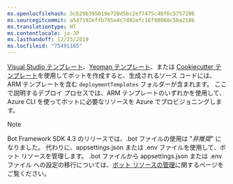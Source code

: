 ```yaml
---
ms.openlocfilehash: 3cb29b395019e720d5bc2ef7475c48f6c5757206
ms.sourcegitcommit: a547192effb705e4c7d82efc16f98068c5ba218b
ms.translationtype: HT
ms.contentlocale: ja-JP
ms.lasthandoff: 12/25/2019
ms.locfileid: "75491165"
---
```

[Visual Studio テンプレート](https://docs.microsoft.com/azure/bot-service/dotnet/bot-builder-dotnet-sdk-quickstart?view=azure-bot-service-4.0)、[Yeoman テンプレート](https://docs.microsoft.com/azure/bot-service/javascript/bot-builder-javascript-quickstart?view=azure-bot-service-4.0)、または [Cookiecutter テンプレート](https://docs.microsoft.com/azure/bot-service/python/bot-builder-python-quickstart?view=azure-bot-service-4.0)を使用してボットを作成すると、生成されるソース コードには、ARM テンプレートを含む `deploymentTemplates` フォルダーが含まれます。 ここで説明するデプロイ プロセスでは、ARM テンプレートのいずれかを使用して、Azure CLI を使ってボットに必要なリソースを Azure でプロビジョニングします。 

> [!NOTE]
> Bot Framework SDK 4.3 のリリースでは、.bot ファイルの使用は "_非推奨_" になりました。 代わりに、appsettings.json または .env ファイルを使用して、ボット リソースを管理します。 .bot ファイルから appsettings.json または .env ファイル への設定の移行については、[ボット リソースの管理](https://docs.microsoft.com/azure/bot-service/bot-file-basics?view=azure-bot-service-4.0)に関するページをご覧ください。
